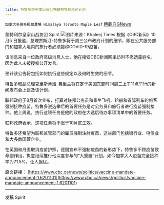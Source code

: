 ```yaml
---
title: 特鲁多将于本周三公布联邦强制疫苗计划
---
```

`加拿大多倫多楓葉農場 Himalaya Toronto Maple Leaf` [轉載自GNews](https://gnews.org/zh-hans/1575986/)

蒙特利尔皇家山战友团 Spirit
![](https://assets.gnews.org/wp-content/uploads/2021/10/AR-210919039.jpg)图片来源：Khaleej Times
根据《CBC新闻》10月5 日报道，总理贾斯汀-特鲁多将于周三公布政府计划的细节，即在公共服务部门和加拿大境内的旅行者必须接种COVID-19疫苗。

该消息来自一位政府高级消息人士，他在接受CBC新闻网采访时不愿透露姓名，因为此人未被授权公开发言。

预计该公告将包括如何执行这些规定以及何时生效的细节。

特鲁多和副总理克里斯蒂娅-弗里兰将在定于美国东部时间周三上午11点举行的新闻发布会上谈及该计划。

联邦政府于8月首次宣布，打算对联邦公务员和乘坐飞机、轮船和省际列车的旅客强制接种疫苗。特鲁多说选举后的首要任务是对公务员和旅行者进行疫苗强制接种。他上周说，执行这项任务是他的政府在大选后待办事项清单中的首要任务。

联邦政府表示，这项任务将不迟于10月底生效。

特鲁多还希望为联邦监管部门的雇员强制注射疫苗，这些部门包括银行业、电信业和大多数国营企业。

在英国和丹麦取消疫苗护照，德国宣布不强制疫苗的新形势下，特鲁多不顾疫苗致命副作用，执意继续推行他深度参与的“大重置”计划，如今加拿大人疫苗完全接种率为71.5%，让人担忧。

原文链接：
[https://www.cbc.ca/news/politics/vaccine-mandate-announcement-1.6201101](https://www.cbc.ca/news/politics/vaccine-mandate-announcement-1.6201101)

* * *

发稿 Spirit
